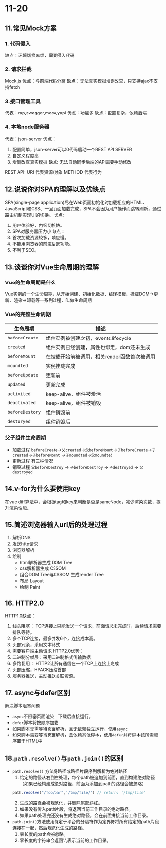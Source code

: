 # 11-20
## 11.常见Mock方案
### 1. 代码侵入
缺点：环境切换麻烦，需要侵入代码
### 2. 请求拦截
Mock.js
优点：与前端代码分离
缺点：无法真实模拟增删改查，只支持ajax不支持fetch
### 3.接口管理工具
代表：rap,swagger,moco,yapi
优点：功能多
缺点：配置复杂，依赖后端
### 4. 本地node服务器
代表：json-server
优点：
 1. 配置简单，json-server可以0代码启动一个REST API SERVER
 2. 自定义程度高
 3. 增删改查真实模拟
缺点: 无法自动同步后端的API需要手动修改

REST API: URI 代表资源/对象  METHOD 代表行为

## 12.说说你对SPA的理解以及优缺点
SPA(single-page application)尽在Web页面初始化时加载相应的HTML、JavaScript和CSS、一旦页面加载完成，SPA不会因为用户操作而跳转刷新，通过路由机制实现UI的切换。
优点:
1. 用户体验好，内容切换快。
2. SPA对服务器压力小
缺点：
1. 首次加载资源较多，响应慢。
2. 不能用浏览器的前进后退功能。
3. 不利于SEO。

## 13.谈谈你对Vue生命周期的理解
### Vue的生命周期是什么
Vue实例的一个生命周期，从开始创建、初始化数据、编译模板、挂载DOM->更新、渲染->卸载等一系列过程，叫做生命周期
### Vue的完整生命周期
| 生命周期        | 描述                                         |
| --------------- | -------------------------------------------- |
| `beforeCreate`  | 组件实例被创建之初，events,lifecycle         |
| `created`       | 组件实例已经创建，属性也绑定，dom还未生成    |
| `beforeMount`   | 在挂载开始前被调用，相关render函数首次被调用 |
| `moundted`      | 实例挂载完成                                 |
| `beforeUpdate`  | 更新前                                       |
| `updated`       | 更新完成                                     |
| `activited`     | keep-alive，组件被激活                       |
| `deactivated`   | keep-alive，组件被销毁                       |
| `beforeDestory` | 组件销毁前                                   |
| `destoryed`     | 组件销毁后                                   |
### 父子组件生命周期
- 加载过程
 `beforeCreate`->`父created`->`父beforeMount`->`子beforeCreate`->`子created`->`子beforeMount`
 ->`子moundted`->`父moundted`
- 更新过程
  有三种情况
- 销毁过程
   `父beforeDestroy` ->  `子beforeDestroy` ->  `子destroyed` ->  `父destroyed`
## 14.v-for为什么要使用key
在vue diff算法中，会根据tag和key来判断是否是sameNode，减少渲染次数，提升渲染性能。
## 15.简述浏览器输入url后的处理过程
1. 解析DNS
2. 发送http请求
3. 浏览器解析
4. 绘制
   - html解析器生成 DOM Tree
   - css解析器生成 CSSOM
   - 组合DOM Tree与CSSOM 生成render Tree
   - 布局 Layout
   - 绘制 Paint

## 16. HTTP2.0
HTTP1.0缺点：
1. 线头阻塞： TCP连接上只能发送一个请求，前面请求未完成时，后续请求需要排队等待。
2. 多个TCP连接，最多并发6个，连接成本高。
3. 头部冗余，采用文本格式
4. 需要客户端主动请求
HTTP2.0优势：
1. 二进制分帧层：采用二进制格式传输数据
2. 多路复用： HTTP2让所有通信在一个TCP上连接上完成
3. 头部压缩，HPACK压缩首部
4. 服务器推送，主动推送关联资源。
## 17. async与defer区别
解决脚本阻塞问题
- `async`不阻塞页面渲染，下载后直接运行。
- `defer`脚本将按顺序加载
- 如果脚本无需等待页面解析，且无依赖独立运行，使用`async`
- 如果脚本需要等待页面解析，且依赖其他脚本，使用`defer`并将脚本按所需顺序置于HTML中
  
## 18.`path.resolve()`与`path.join()`的区别
- `path.resolve()` 方法将路径或路径片段序列解析为绝对路径
  1. 给定的路径从右到左处理，每个path被追加到前面，直到构建绝对路径（如果已经构建成绝对路径，前面为添加到path的路径会被忽略）
   ```js
   path.resolve("/foo/bar",'/tmp/file/') // return: '/tmp/file'
   ```
  2. 生成的路径会被规范化，并删除尾部斜杠。
  3. 如果没有传入path片段，将返回当前工作目录的绝对路径。
  4. 如果path处理完还没有生成绝对路径，会在前面拼接当前工作目录。
- `path.join()`方法使用特定于平台的分隔符作为定界符将所有给定的path片段连接在一起，然后规范化生成的路径。
   1. 零长度的path会被忽略。
   2. 零长度的字符串会返回'.',表示当前的工作目录。








